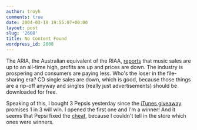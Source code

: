 ```yaml
---
author: troyh
comments: true
date: 2004-03-19 19:55:07+00:00
layout: post
slug: '2608'
title: No Content Found
wordpress_id: 2608
---
```


The ARIA, the Australian equivalent of the RIAA, [reports](http://www.smh.com.au/articles/2004/03/18/1079199330947.html) that music sales are up to an all-time high, profits are up and prices are down. The industry is prospering and consumers are paying less. Who's the loser in the file-sharing era? CD single sales are down, which is good, because those things are a rip-off anyway and singles (really just advertisements) should be downloaded for free.

Speaking of this, I bought 3 Pepsis yesterday since the [iTunes giveaway](http://www.apple.com/itunes/pepsi/) promises 1 in 3 will win. I opened the first one and I'm a winner! And it seems that Pepsi fixed the [cheat](http://www.macmerc.com/news/archives/1270), because I couldn't tell in the store which ones were winners.
